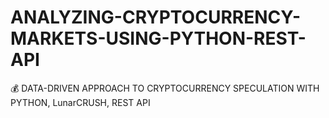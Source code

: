 # ANALYZING-CRYPTOCURRENCY-MARKETS-USING-PYTHON-REST-API
💰 DATA-DRIVEN APPROACH TO CRYPTOCURRENCY SPECULATION WITH PYTHON, LunarCRUSH, REST API 


